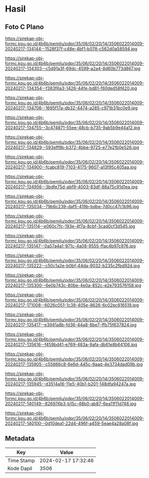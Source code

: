 # Hasil

## Foto C Plano

https://sirekap-obj-formc.kpu.go.id/4b6b/pemilu/pdpr/35/06/02/20/14/3506022014009-20240217-134144--1528f37f-c48e-4bf1-b078-c562d0a58594.jpg

https://sirekap-obj-formc.kpu.go.id/4b6b/pemilu/pdpr/35/06/02/20/14/3506022014009-20240217-134303--c5d91a3f-69dc-4599-a2a4-8d60b773d867.jpg

https://sirekap-obj-formc.kpu.go.id/4b6b/pemilu/pdpr/35/06/02/20/14/3506022014009-20240217-134354--f383f6a3-1426-44fe-bd81-f60ded58f420.jpg

https://sirekap-obj-formc.kpu.go.id/4b6b/pemilu/pdpr/35/06/02/20/14/3506022014009-20240217-134706--1695f17a-db32-4474-a285-c971b31bc0e9.jpg

https://sirekap-obj-formc.kpu.go.id/4b6b/pemilu/pdpr/35/06/02/20/14/3506022014009-20240217-134755--3c474871-55ee-48cb-b735-9ab5b9e44a12.jpg

https://sirekap-obj-formc.kpu.go.id/4b6b/pemilu/pdpr/35/06/02/20/14/3506022014009-20240217-134829--593eff9b-b372-4bbe-9725-e77e2fb0e526.jpg

https://sirekap-obj-formc.kpu.go.id/4b6b/pemilu/pdpr/35/06/02/20/14/3506022014009-20240217-134900--fcabc819-7103-4175-9607-a13f95c405aa.jpg

https://sirekap-obj-formc.kpu.go.id/4b6b/pemilu/pdpr/35/06/02/20/14/3506022014009-20240217-134956--3bdfe75d-abf9-4003-83df-88a75c91d1ea.jpg

https://sirekap-obj-formc.kpu.go.id/4b6b/pemilu/pdpr/35/06/02/20/14/3506022014009-20240217-135034--79b6c239-daf5-419b-bdbe-7d0cc47c1b96.jpg

https://sirekap-obj-formc.kpu.go.id/4b6b/pemilu/pdpr/35/06/02/20/14/3506022014009-20240217-135114--e060c7fc-193e-4f7a-8cbf-3cad0cf3d545.jpg

https://sirekap-obj-formc.kpu.go.id/4b6b/pemilu/pdpr/35/06/02/20/14/3506022014009-20240217-135147--0a57a4a1-971c-4a08-9555-ffac4b97c976.jpg

https://sirekap-obj-formc.kpu.go.id/4b6b/pemilu/pdpr/35/06/02/20/14/3506022014009-20240217-135222--c50c1a2e-b0bf-44da-9032-b235c2fbd92d.jpg

https://sirekap-obj-formc.kpu.go.id/4b6b/pemilu/pdpr/35/06/02/20/14/3506022014009-20240217-135300--6e0b743c-80be-4e0a-852c-e2e793576158.jpg

https://sirekap-obj-formc.kpu.go.id/4b6b/pemilu/pdpr/35/06/02/20/14/3506022014009-20240217-171008--6026c051-1c38-405e-8626-6c02ec816519.jpg

https://sirekap-obj-formc.kpu.go.id/4b6b/pemilu/pdpr/35/06/02/20/14/3506022014009-20240217-135417--e3941a8b-fd36-44a8-8be7-ffb75f637824.jpg

https://sirekap-obj-formc.kpu.go.id/4b6b/pemilu/pdpr/35/06/02/20/14/3506022014009-20240217-135616--f459bd41-e769-483a-9afa-db61e8b64106.jpg

https://sirekap-obj-formc.kpu.go.id/4b6b/pemilu/pdpr/35/06/02/20/14/3506022014009-20240217-135905--c55866c8-6e6d-445c-9aad-4e3734dad09b.jpg

https://sirekap-obj-formc.kpu.go.id/4b6b/pemilu/pdpr/35/06/02/20/14/3506022014009-20240217-135945--d3514a16-11e5-40b1-b201-148dfa94247a.jpg

https://sirekap-obj-formc.kpu.go.id/4b6b/pemilu/pdpr/35/06/02/20/14/3506022014009-20240217-140149--826976b3-b15c-48b0-ab87-6ea11f11d748.jpg

https://sirekap-obj-formc.kpu.go.id/4b6b/pemilu/pdpr/35/06/02/20/14/3506022014009-20240217-140100--0d10dea1-22d4-496f-a459-5eae4a28a08f.jpg


## Metadata

| Key        | Value               |
| ---------- | ------------------- |
| Time Stamp | 2024-02-17 17:32:46 |
| Kode Dapil | 3506                |



